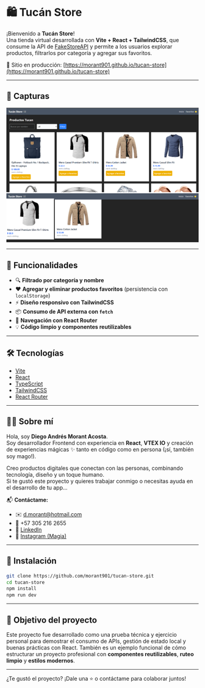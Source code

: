 # 🛍️ Tucán Store

¡Bienvenido a **Tucán Store**!  
Una tienda virtual desarrollada con **Vite + React + TailwindCSS**, que consume la API de [FakeStoreAPI](https://fakestoreapi.com/) y permite a los usuarios explorar productos, filtrarlos por categoría y agregar sus favoritos.

🚀 Sitio en producción: [https://morant901.github.io/tucan-store](https://morant901.github.io/tucan-store)

---

## 📸 Capturas

![Vista de productos](./src/assets/productos.png)  
![Vista de favoritos](./src/assets/favoritos.png)

---

## 🧠 Funcionalidades

-   🔍 **Filtrado por categoría y nombre**
-   ❤️ **Agregar y eliminar productos favoritos** (persistencia con `localStorage`)
-   ⚡ **Diseño responsivo con TailwindCSS**
-   📦 **Consumo de API externa con `fetch`**
-   🧭 **Navegación con React Router**
-   💡 **Código limpio y componentes reutilizables**

---

## 🛠️ Tecnologías

-   [Vite](https://vitejs.dev/)
-   [React](https://reactjs.org/)
-   [TypeScript](https://www.typescriptlang.org/)
-   [TailwindCSS](https://tailwindcss.com/)
-   [React Router](https://reactrouter.com/)

---

## 🧑‍💻 Sobre mí

Hola, soy **Diego Andrés Morant Acosta**.  
Soy desarrollador Frontend con experiencia en **React**, **VTEX IO** y creación de experiencias mágicas ✨ tanto en código como en persona (¡sí, también soy mago!).

Creo productos digitales que conectan con las personas, combinando tecnología, diseño y un toque humano.  
Si te gustó este proyecto y quieres trabajar conmigo o necesitas ayuda en el desarrollo de tu app...

📬 **Contáctame:**

-   ✉️ d.morant@hotmail.com
-   📱 +57 305 216 2655
-   💼 [LinkedIn](https://www.linkedin.com/in/diegomorant/)
-   📸 [Instagram (Magia)](https://www.instagram.com/morant_ilusionista/)

---

## 🧾 Instalación

```bash
git clone https://github.com/morant901/tucan-store.git
cd tucan-store
npm install
npm run dev
```

---

## 🎯 Objetivo del proyecto

Este proyecto fue desarrollado como una prueba técnica y ejercicio personal para demostrar el consumo de APIs, gestión de estado local y buenas prácticas con React. También es un ejemplo funcional de cómo estructurar un proyecto profesional con **componentes reutilizables**, **ruteo limpio** y **estilos modernos**.

---

¿Te gustó el proyecto? ¡Dale una ⭐ o contáctame para colaborar juntos!
